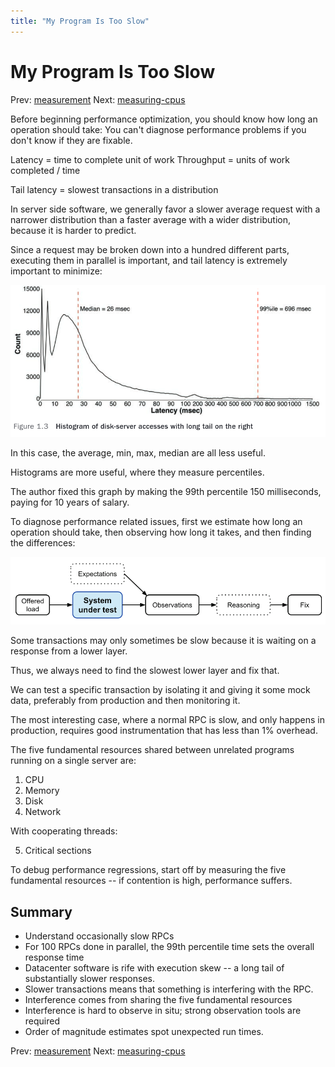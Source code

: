 ```yaml
---
title: "My Program Is Too Slow"
---
```


# My Program Is Too Slow

Prev: [measurement](measurement.md)
Next: [measuring-cpus](measuring-cpus.md)

Before beginning performance optimization, you should know how long an
operation should take: You can't diagnose performance problems if you
don't know if they are fixable.

Latency = time to complete unit of work
Throughput = units of work completed / time

Tail latency = slowest transactions in a distribution

In server side software, we generally favor a slower average request with a
narrower distribution than a faster average with a wider distribution,
because it is harder to predict.

Since a request may be broken down into a hundred different parts,
executing them in parallel is important, and tail latency is extremely
important to minimize:

![Tail latency histogram](../../img/tail-latency-histogram.png)

In this case, the average, min, max, median are all less useful.

Histograms are more useful, where they measure percentiles.

The author fixed this graph by making the 99th percentile 150
milliseconds, paying for 10 years of salary.

To diagnose performance related issues, first we estimate how long an
operation should take, then observing how long it takes, and then
finding the differences:

![Debugging Performance](../../img/debugging-performance.png)

Some transactions may only sometimes be slow because it is waiting on a
response from a lower layer.

Thus, we always need to find the slowest lower layer and fix that.

We can test a specific transaction by isolating it and giving it some
mock data, preferably from production and then monitoring it.

The most interesting case, where a normal RPC is slow, and only happens
in production, requires good instrumentation that has less than 1%
overhead.

The five fundamental resources shared between unrelated programs running
on a single server are:

1. CPU
2. Memory
3. Disk
4. Network

With cooperating threads:

5. Critical sections

To debug performance regressions, start off by measuring the five
fundamental resources -- if contention is high, performance suffers.

## Summary

- Understand occasionally slow RPCs
- For 100 RPCs done in parallel, the 99th percentile time sets the
  overall response time
- Datacenter software is rife with execution skew -- a long tail of
  substantially slower responses.
- Slower transactions means that something is interfering with the RPC.
- Interference comes from sharing the five fundamental resources
- Interference is hard to observe in situ; strong observation tools are
  required
- Order of magnitude estimates spot unexpected run times.

Prev: [measurement](measurement.md)
Next: [measuring-cpus](measuring-cpus.md)
